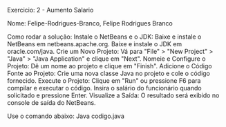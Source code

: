 

Exercicio: 2 - Aumento Salario

Nome: Felipe-Rodrigues-Branco, Felipe Rodrigues Branco

Como rodar a solução: Instale o NetBeans e o JDK:
Baixe e instale o NetBeans em netbeans.apache.org.
Baixe e instale o JDK em oracle.com/java.
Crie um Novo Projeto:
Vá para "File" > "New Project" > "Java" > "Java Application" e clique em "Next".
Nomeie e Configure o Projeto:
Dê um nome ao projeto e clique em "Finish".
Adicione o Código Fonte ao Projeto:
Crie uma nova classe Java no projeto e cole o código fornecido.
Execute o Projeto:
Clique em "Run" ou pressione F6 para compilar e executar o código.
Insira o salário do funcionário quando solicitado e pressione Enter.
Visualize a Saída:
O resultado será exibido no console de saída do NetBeans.

Use o comando abaixo:
Java codigo.java
